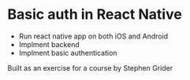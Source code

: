 # Basic auth in React Native

- Run react native app on both iOS and Android
- Implment backend
- Implment basic authentication

Built as an exercise for a course by Stephen Grider
